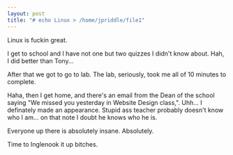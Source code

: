 ```yaml
---
layout: post
title: "# echo Linux > /home/jpriddle/file1"
---
```


Linux is fuckin great.

I get to school and I have not one but two quizzes I didn't know about. Hah, I
did better than Tony...

After that we got to go to lab. The lab, seriously, took me all of 10 minutes
to complete.

Haha, then I get home, and there's an email from the Dean of the school saying
"We missed you yesterday in Website Design class,". Uhh... I definately made
an appearance. Stupid ass teacher probably doesn't know who I am... on that
note I doubt he knows who he is.

Everyone up there is absolutely insane.  Absolutely.

Time to Inglenook it up bitches.
